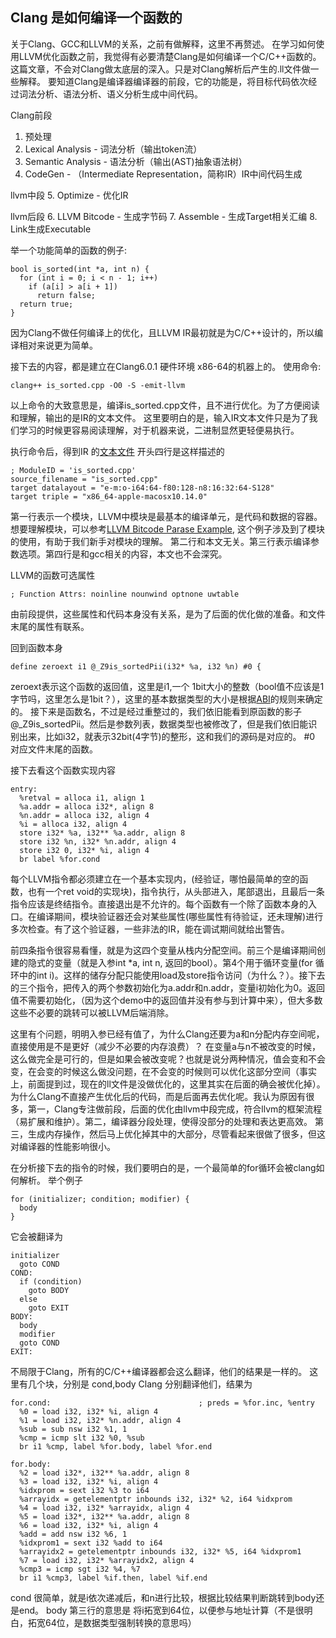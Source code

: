 ## Clang 是如何编译一个函数的
关于Clang、GCC和LLVM的关系，之前有做解释，这里不再赘述。
在学习如何使用LLVM优化函数之前，我觉得有必要清楚Clang是如何编译一个C/C++函数的。这篇文章，不会对Clang做太底层的深入。只是对Clang解析后产生的.ll文件做一些解释。
要知道Clang是编译器编译器的前段，它的功能是，将目标代码依次经过词法分析、语法分析、语义分析生成中间代码。

Clang前段
1. 预处理
2. Lexical Analysis - 词法分析（输出token流）
3. Semantic Analysis - 语法分析（输出(AST)抽象语法树）
4. CodeGen - （Intermediate Representation，简称IR）IR中间代码生成

llvm中段
5. Optimize - 优化IR

llvm后段
6. LLVM Bitcode - 生成字节码
7. Assemble - 生成Target相关汇编
8. Link生成Executable

举一个功能简单的函数的例子:
```
bool is_sorted(int *a, int n) {
  for (int i = 0; i < n - 1; i++)
    if (a[i] > a[i + 1])
      return false;
  return true;
}
```
因为Clang不做任何编译上的优化，且LLVM IR最初就是为C/C++设计的，所以编译相对来说更为简单。

接下去的内容，都是建立在Clang6.0.1 硬件环境 x86-64的机器上的。
使用命令: 
```
clang++ is_sorted.cpp -O0 -S -emit-llvm
```
以上命令的大致意思是，编译is_sorted.cpp文件，且不进行优化。为了方便阅读和理解，输出的是IR的文本文件。
这里要明白的是，输入IR文本文件只是为了我们学习的时候更容易阅读理解，对于机器来说，二进制显然更轻便易执行。

执行命令后，得到IR 的[文本文件](https://github.com/stonelay/MyLearnNote/blob/master/index/翻译/0)
开头四行是这样描述的
```
; ModuleID = 'is_sorted.cpp'
source_filename = "is_sorted.cpp"
target datalayout = "e-m:o-i64:64-f80:128-n8:16:32:64-S128"
target triple = "x86_64-apple-macosx10.14.0"
```
第一行表示一个模块，LLVM中模块是最基本的编译单元，是代码和数据的容器。想要理解模块，可以参考[LLVM Bitcode Parase Example](https://github.com/sheredom/llvm_bc_parsing_example), 这个例子涉及到了模块的使用，有助于我们新手对模块的理解。
第二行和本文无关。第三行表示编译参数选项。第四行是和gcc相关的内容，本文也不会深究。

LLVM的函数可选属性
```
; Function Attrs: noinline nounwind optnone uwtable
```
由前段提供，这些属性和代码本身没有关系，是为了后面的优化做的准备。和文件末尾的属性有联系。

回到函数本身
```
define zeroext i1 @_Z9is_sortedPii(i32* %a, i32 %n) #0 {
```
zeroext表示这个函数的返回值，这里是i1,一个 1bit大小的整数（bool值不应该是1字节吗，这里怎么是1bit？），这里的基本数据类型的大小是根据[ABI](https://github.com/stonelay/MyLearnNote/blob/master/index/编译原理/ABI.md)的规则来确定的。
接下来是函数名，不过是经过重整过的，我们依旧能看到原函数的影子@_Z9is_sortedPii。然后是参数列表，数据类型也被修改了，但是我们依旧能识别出来，比如i32，就表示32bit(4字节)的整形，这和我们的源码是对应的。 #0 对应文件末尾的函数。

接下去看这个函数实现内容
```
entry:
  %retval = alloca i1, align 1
  %a.addr = alloca i32*, align 8
  %n.addr = alloca i32, align 4
  %i = alloca i32, align 4
  store i32* %a, i32** %a.addr, align 8
  store i32 %n, i32* %n.addr, align 4
  store i32 0, i32* %i, align 4
  br label %for.cond
```
每个LLVM指令都必须建立在一个基本实现内，(经验证，哪怕最简单的空的函数，也有一个ret void的实现块)，指令执行，从头部进入，尾部退出，且最后一条指令应该是终结指令。直接退出是不允许的。每个函数有一个除了函数本身的入口。在编译期间，模块验证器还会对某些属性(哪些属性有待验证，还未理解)进行多次检查。有了这个验证器，一些非法的IR，能在调试期间就给出警告。

前四条指令很容易看懂，就是为这四个变量从栈内分配空间。前三个是编译期间创建的隐式的变量（就是入参int *a, int n, 返回的bool）。第4个用于循环变量(for 循环中的int i)。这样的储存分配只能使用load及store指令访问（为什么？）。接下去的三个指令，把传入的两个参数初始化为a.addr和n.addr，变量i初始化为0。返回值不需要初始化，（因为这个demo中的返回值并没有参与到计算中来），但大多数这些不必要的跳转可以被LLVM后端消除。

这里有个问题，明明入参已经有值了，为什么Clang还要为a和n分配内存空间呢，直接使用是不是更好（减少不必要的内存浪费）？
在变量a与n不被改变的时候，这么做完全是可行的，但是如果会被改变呢？也就是说分两种情况，值会变和不会变，在会变的时候这么做没问题，在不会变的时候则可以优化这部分空间（事实上，前面提到过，现在的ll文件是没做优化的，这里其实在后面的确会被优化掉）。
为什么Clang不直接产生优化后的代码，而是后面再去优化呢。我认为原因有很多，第一，Clang专注做前段，后面的优化由llvm中段完成，符合llvm的框架流程（易扩展和维护）。第二，编译器分段处理，使得没部分的处理和表达更高效。 第三，生成内存操作，然后马上优化掉其中的大部分，尽管看起来很做了很多，但这对编译器的性能影响很小。

在分析接下去的指令的时候，我们要明白的是，一个最简单的for循环会被clang如何解析。
举个例子
```
for (initializer; condition; modifier) {
  body
}
```
它会被翻译为
```
initializer
  goto COND
COND:
  if (condition)
    goto BODY
  else
    goto EXIT
BODY:
  body
  modifier
  goto COND
EXIT:
```
不局限于Clang，所有的C/C++编译器都会这么翻译，他们的结果是一样的。
这里有几个块，分别是 cond,body
Clang 分别翻译他们，结果为
```
for.cond:                                 ; preds = %for.inc, %entry
  %0 = load i32, i32* %i, align 4
  %1 = load i32, i32* %n.addr, align 4
  %sub = sub nsw i32 %1, 1
  %cmp = icmp slt i32 %0, %sub
  br i1 %cmp, label %for.body, label %for.end

for.body:
  %2 = load i32*, i32** %a.addr, align 8
  %3 = load i32, i32* %i, align 4
  %idxprom = sext i32 %3 to i64
  %arrayidx = getelementptr inbounds i32, i32* %2, i64 %idxprom
  %4 = load i32, i32* %arrayidx, align 4
  %5 = load i32*, i32** %a.addr, align 8
  %6 = load i32, i32* %i, align 4
  %add = add nsw i32 %6, 1
  %idxprom1 = sext i32 %add to i64
  %arrayidx2 = getelementptr inbounds i32, i32* %5, i64 %idxprom1
  %7 = load i32, i32* %arrayidx2, align 4
  %cmp3 = icmp sgt i32 %4, %7
  br i1 %cmp3, label %if.then, label %if.end
```
cond 很简单，就是i依次递减后，和n进行比较，根据比较结果判断跳转到body还是end。
body 第三行的意思是 将i拓宽到64位，以便参与地址计算（不是很明白，拓宽64位，是数据类型强制转换的意思吗）







